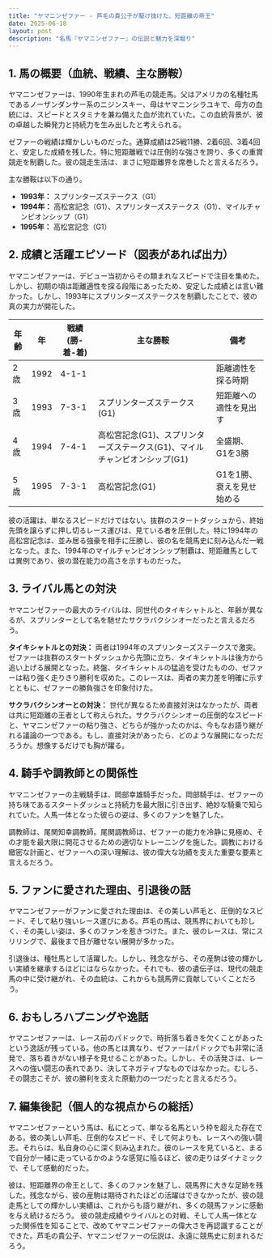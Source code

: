 ```yaml
---
title: "ヤマニンゼファー - 芦毛の貴公子が駆け抜けた、短距離の帝王"
date: 2025-06-18
layout: post
description: "名馬『ヤマニンゼファー』の伝説と魅力を深堀り"
---
```


## 1. 馬の概要（血統、戦績、主な勝鞍）

ヤマニンゼファーは、1990年生まれの芦毛の競走馬。父はアメリカの名種牡馬であるノーザンダンサー系のニジンスキー、母はヤマニンシラユキで、母方の血統には、スピードとスタミナを兼ね備えた血が流れていた。この血統背景が、彼の卓越した瞬発力と持続力を生み出したと考えられる。

ゼファーの戦績は輝かしいものだった。通算成績は25戦11勝、2着6回、3着4回と、安定した成績を残した。特に短距離戦では圧倒的な強さを誇り、多くの重賞競走を制覇した。彼の競走生活は、まさに短距離界を席巻したと言えるだろう。

主な勝鞍は以下の通り。

* **1993年：** スプリンターズステークス（G1）
* **1994年：** 高松宮記念（G1）、スプリンターズステークス（G1）、マイルチャンピオンシップ（G1）
* **1995年：** 高松宮記念（G1）


## 2. 成績と活躍エピソード（図表があれば出力）

ヤマニンゼファーは、デビュー当初からその類まれなスピードで注目を集めた。しかし、初期の頃は距離適性を探る段階にあったため、安定した成績とは言い難かった。しかし、1993年にスプリンターズステークスを制覇したことで、彼の真の実力が開花した。

| 年齢 | 年 | 戦績 (勝-着-着) | 主な勝鞍 | 備考 |
|---|---|---|---|---|
| 2歳 | 1992 | 4-1-1 |  | 距離適性を探る時期 |
| 3歳 | 1993 | 7-3-1 | スプリンターズステークス(G1) | 短距離への適性を見出す |
| 4歳 | 1994 | 7-4-1 | 高松宮記念(G1)、スプリンターズステークス(G1)、マイルチャンピオンシップ(G1) | 全盛期、G1を3勝 |
| 5歳 | 1995 | 7-3-1 | 高松宮記念(G1) | G1を1勝、衰えを見せ始める |


彼の活躍は、単なるスピードだけではない。抜群のスタートダッシュから、終始先頭を譲らずに押し切るレース運びは、見ている者を圧倒した。特に1994年の高松宮記念は、並み居る強豪を相手に圧勝し、彼の名を競馬史に刻み込んだ一戦となった。また、1994年のマイルチャンピオンシップ制覇は、短距離馬としては異例であり、彼の潜在能力の高さを示すものだった。


## 3. ライバル馬との対決

ヤマニンゼファーの最大のライバルは、同世代のタイキシャトルと、年齢が異なるが、スプリンターとして名を馳せたサクラバクシンオーだったと言えるだろう。

**タイキシャトルとの対決：**  両者は1994年のスプリンターズステークスで激突。ゼファーは抜群のスタートダッシュから先頭に立ち、タイキシャトルは後方から追い上げる展開となった。終盤、タイキシャトルの猛追を受けたものの、ゼファーは粘り強く走りきり勝利を収めた。このレースは、両者の実力差を明確に示すとともに、ゼファーの勝負強さを印象付けた。

**サクラバクシンオーとの対決：** 世代が異なるため直接対決はなかったが、両者は共に短距離の王者として称えられた。サクラバクシンオーの圧倒的なスピードと、ヤマニンゼファーの粘り強さ、どちらが強かったのかは、今もなお語り継がれる議論の一つである。もし、直接対決があったら、どのような展開になっただろうか。想像するだけでも胸が躍る。


## 4. 騎手や調教師との関係性

ヤマニンゼファーの主戦騎手は、岡部幸雄騎手だった。岡部騎手は、ゼファーの持ち味であるスタートダッシュと持続力を最大限に引き出す、絶妙な騎乗で知られていた。人馬一体となった彼らの姿は、多くのファンを魅了した。

調教師は、尾関知幸調教師。尾関調教師は、ゼファーの能力を冷静に見極め、その才能を最大限に開花させるための適切なトレーニングを施した。調教における緻密な計画と、ゼファーへの深い理解は、彼の偉大な功績を支えた重要な要素と言えるだろう。


## 5. ファンに愛された理由、引退後の話

ヤマニンゼファーがファンに愛された理由は、その美しい芦毛と、圧倒的なスピード、そして粘り強いレース運びにある。芦毛の馬は、競馬界においても珍しく、その美しい姿は、多くのファンを惹きつけた。また、彼のレースは、常にスリリングで、最後まで目が離せない展開が多かった。

引退後は、種牡馬として活躍した。しかし、残念ながら、その産駒は彼の輝かしい実績を継承するほどにはならなかった。それでも、彼の遺伝子は、現代の競走馬の中に受け継がれ、その血統は、これからも競馬界に貢献していくことだろう。


## 6. おもしろハプニングや逸話

ヤマニンゼファーは、レース前のパドックで、時折落ち着きを欠くことがあったという逸話が残っている。他の馬とは異なり、ゼファーはパドックでも非常に活発で、落ち着きがない様子を見せることがあった。しかし、その活発さは、レースへの強い闘志の表れであり、決してネガティブなものではなかった。むしろ、その闘志こそが、彼の勝利を支えた原動力の一つだったと言えるだろう。


## 7. 編集後記（個人的な視点からの総括）

ヤマニンゼファーという馬は、私にとって、単なる名馬という枠を超えた存在である。彼の美しい芦毛、圧倒的なスピード、そして何よりも、レースへの強い闘志。それらは、私自身の心に深く刻み込まれた。彼のレースを見ていると、まるで自分が一緒に走っているかのような感覚に陥るほど、彼の走りはダイナミックで、そして感動的だった。

彼は、短距離界の帝王として、多くのファンを魅了し、競馬界に大きな足跡を残した。残念ながら、彼の産駒は期待されたほどの活躍はできなかったが、彼の競走馬としての輝かしい実績は、これからも語り継がれ、多くの競馬ファンに感動を与え続けるだろう。  彼の競走成績やライバルとの対戦、そして人馬一体となった関係性を知ることで、改めてヤマニンゼファーの偉大さを再認識することができた。芦毛の貴公子、ヤマニンゼファーの伝説は、永遠に競馬史に刻まれるだろう。
